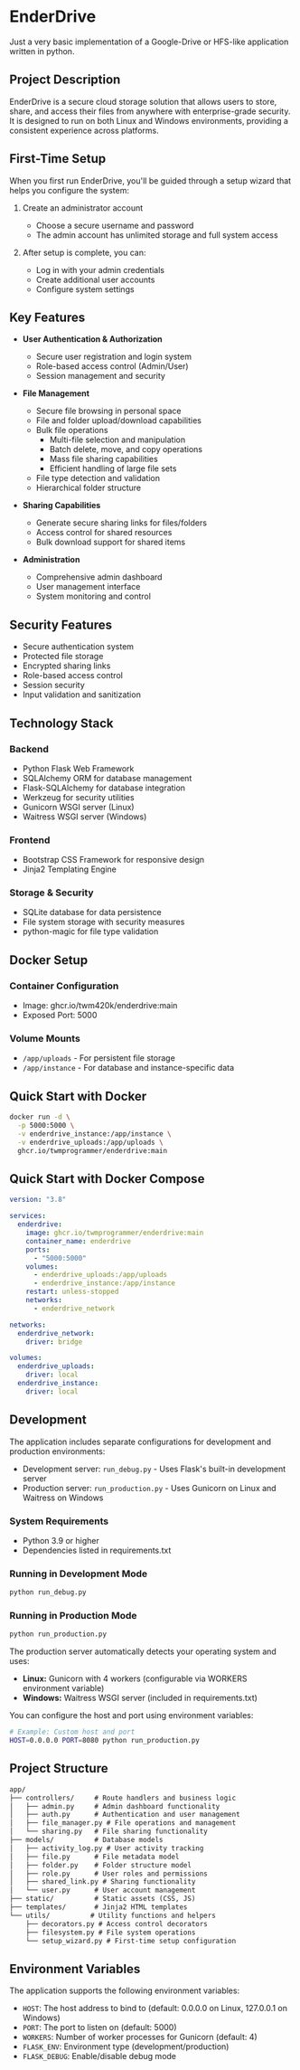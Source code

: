 # EnderDrive

Just a very basic implementation of a Google-Drive or HFS-like application written in python.

## Project Description

EnderDrive is a secure cloud storage solution that allows users to store, share, and access their files from anywhere with enterprise-grade security. It is designed to run on both Linux and Windows environments, providing a consistent experience across platforms.

## First-Time Setup

When you first run EnderDrive, you'll be guided through a setup wizard that helps you configure the system:

1. Create an administrator account
   - Choose a secure username and password
   - The admin account has unlimited storage and full system access

2. After setup is complete, you can:
   - Log in with your admin credentials
   - Create additional user accounts
   - Configure system settings

## Key Features

- **User Authentication & Authorization**

  - Secure user registration and login system
  - Role-based access control (Admin/User)
  - Session management and security

- **File Management**

  - Secure file browsing in personal space
  - File and folder upload/download capabilities
  - Bulk file operations
    - Multi-file selection and manipulation
    - Batch delete, move, and copy operations
    - Mass file sharing capabilities
    - Efficient handling of large file sets
  - File type detection and validation
  - Hierarchical folder structure

- **Sharing Capabilities**

  - Generate secure sharing links for files/folders
  - Access control for shared resources
  - Bulk download support for shared items

- **Administration**
  - Comprehensive admin dashboard
  - User management interface
  - System monitoring and control

## Security Features

- Secure authentication system
- Protected file storage
- Encrypted sharing links
- Role-based access control
- Session security
- Input validation and sanitization

## Technology Stack

### Backend

- Python Flask Web Framework
- SQLAlchemy ORM for database management
- Flask-SQLAlchemy for database integration
- Werkzeug for security utilities
- Gunicorn WSGI server (Linux)
- Waitress WSGI server (Windows)

### Frontend

- Bootstrap CSS Framework for responsive design
- Jinja2 Templating Engine

### Storage & Security

- SQLite database for data persistence
- File system storage with security measures
- python-magic for file type validation

## Docker Setup

### Container Configuration

- Image: ghcr.io/twm420k/enderdrive:main
- Exposed Port: 5000

### Volume Mounts

- `/app/uploads` - For persistent file storage
- `/app/instance` - For database and instance-specific data

## Quick Start with Docker

```bash
docker run -d \
  -p 5000:5000 \
  -v enderdrive_instance:/app/instance \
  -v enderdrive_uploads:/app/uploads \
  ghcr.io/twmprogrammer/enderdrive:main
```

## Quick Start with Docker Compose

```yaml
version: "3.8"

services:
  enderdrive:
    image: ghcr.io/twmprogrammer/enderdrive:main
    container_name: enderdrive
    ports:
      - "5000:5000"
    volumes:
      - enderdrive_uploads:/app/uploads
      - enderdrive_instance:/app/instance
    restart: unless-stopped
    networks:
      - enderdrive_network

networks:
  enderdrive_network:
    driver: bridge

volumes:
  enderdrive_uploads:
    driver: local
  enderdrive_instance:
    driver: local
```

## Development

The application includes separate configurations for development and production environments:

- Development server: `run_debug.py` - Uses Flask's built-in development server
- Production server: `run_production.py` - Uses Gunicorn on Linux and Waitress on Windows

### System Requirements

- Python 3.9 or higher
- Dependencies listed in requirements.txt

### Running in Development Mode

```bash
python run_debug.py
```

### Running in Production Mode

```bash
python run_production.py
```

The production server automatically detects your operating system and uses:

- **Linux:** Gunicorn with 4 workers (configurable via WORKERS environment variable)
- **Windows:** Waitress WSGI server (included in requirements.txt)

You can configure the host and port using environment variables:

```bash
# Example: Custom host and port
HOST=0.0.0.0 PORT=8080 python run_production.py
```

## Project Structure

```txt
app/
├── controllers/     # Route handlers and business logic
│   ├── admin.py     # Admin dashboard functionality
│   ├── auth.py      # Authentication and user management
│   ├── file_manager.py # File operations and management
│   └── sharing.py   # File sharing functionality
├── models/          # Database models
│   ├── activity_log.py # User activity tracking
│   ├── file.py      # File metadata model
│   ├── folder.py    # Folder structure model
│   ├── role.py      # User roles and permissions
│   ├── shared_link.py # Sharing functionality
│   └── user.py      # User account management
├── static/          # Static assets (CSS, JS)
├── templates/       # Jinja2 HTML templates
└── utils/          # Utility functions and helpers
    ├── decorators.py # Access control decorators
    ├── filesystem.py # File system operations
    └── setup_wizard.py # First-time setup configuration
```

## Environment Variables

The application supports the following environment variables:

- `HOST`: The host address to bind to (default: 0.0.0.0 on Linux, 127.0.0.1 on Windows)
- `PORT`: The port to listen on (default: 5000)
- `WORKERS`: Number of worker processes for Gunicorn (default: 4)
- `FLASK_ENV`: Environment type (development/production)
- `FLASK_DEBUG`: Enable/disable debug mode

